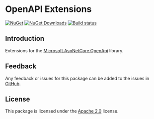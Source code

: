# OpenAPI Extensions

[![NuGet][package-badge-version]][package-download]
[![NuGet Downloads][package-badge-downloads]][package-download]
[![Build status][build-badge]][build-status]

## Introduction

Extensions for the [Microsoft.AspNetCore.OpenApi][aspnetcore-openapi] library.

## Feedback

Any feedback or issues for this package can be added to the issues in [GitHub][issues].

## License

This package is licensed under the [Apache 2.0][license] license.

[aspnetcore-openapi]: https://www.nuget.org/packages/Microsoft.AspNetCore.OpenApi
[build-badge]: https://github.com/martincostello/openapi-extensions/actions/workflows/build.yml/badge.svg?branch=main&event=push
[build-status]: https://github.com/martincostello/openapi-extensions/actions?query=workflow%3Abuild+branch%3Amain+event%3Apush "Continuous Integration for this project"
[issues]: https://github.com/martincostello/openapi-extensions/issues "Issues for this project on GitHub.com"
[license]: https://www.apache.org/licenses/LICENSE-2.0.txt "The Apache 2.0 license"
[package-badge-downloads]: https://img.shields.io/nuget/dt/MartinCostello.OpenApi.Extensions?logo=nuget&label=Downloads&color=blue
[package-badge-version]: https://img.shields.io/nuget/v/MartinCostello.OpenApi.Extensions?logo=nuget&label=Latest&color=blue
[package-download]: https://www.nuget.org/packages/MartinCostello.OpenApi.Extensions "Download MartinCostello.OpenApi.Extensions from NuGet"
